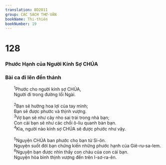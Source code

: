 ```yaml
---
translation: BD2011
group: CÁC SÁCH THƠ-VĂN
bookName: Thi-thiên 
bookNumber: 19
---
```


<div class="title"><h1>128</h1><h3>Phước Hạnh của Người Kính Sợ CHÚA</h3><h3>Bài ca đi lên đền thánh</h3></div>
<span class="verse thi_128_1">  <sup>1</sup>Phước cho người kính sợ CHÚA,<br/>  Người đi trong đường lối Ngài.<br/><br/></span>
<span class="verse thi_128_2">  <sup>2</sup>Bạn sẽ hưởng hoa lợi của tay mình;<br/>  Bạn sẽ được phước và thịnh vượng.<br/></span>
<span class="verse thi_128_3">  <sup>3</sup>Vợ bạn sẽ như cây nho sai trái trong nhà bạn;<br/>  Con cái bạn sẽ như các chồi ô-liu quanh bàn bạn.<br/></span>
<span class="verse thi_128_4">  <sup>4</sup>Kìa, người nào kính sợ CHÚA sẽ được phước như vậy.<br/><br/></span>
<span class="verse thi_128_5">  <sup>5</sup>Nguyện CHÚA ban phước cho bạn từ Si-ôn.<br/>  Nguyện suốt đời bạn chứng kiến những phước hạnh của Giê-ru-sa-lem.<br/></span>
<span class="verse thi_128_6">  <sup>6</sup>Nguyện bạn được nhìn thấy con cháu của con cái bạn.<br/>  Nguyện hòa bình thịnh vượng đến trên I-sơ-ra-ên.<br/></span>
